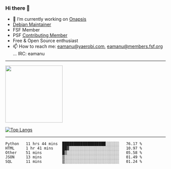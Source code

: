### Hi there 👋


- 🔭 I’m currently working on [Onapsis](http://onapsis.com)
- [Debian Maintainer](https://qa.debian.org/developer.php?login=eamanu%40yaerobi.com)
- FSF Member
- PSF [Contributing Member](https://www.python.org/psf/membership/#what-membership-classes-are-there)
- Free & Open Source enthusiast 
- 📫 How to reach me: eamanu@yaerobi.com, eamanu@members.fsf.org ... IRC: eamanu

---

<img height="180em" src="https://github-readme-stats.vercel.app/api?theme=dark&username=eamanu&show_icons=true&hide_border=true&&count_private=true&include_all_commits=true" />

[![Top Langs](https://github-readme-stats.vercel.app/api/top-langs/?theme=dark&username=eamanu&layout=compact)](https://github.com/anuraghazra/github-readme-stats)

---

<!--START_SECTION:waka-->
```text
Python   11 hrs 44 mins  ███████████████████░░░░░░   76.17 % 
HTML     1 hr 41 mins    ██▓░░░░░░░░░░░░░░░░░░░░░░   10.97 % 
Other    51 mins         █▒░░░░░░░░░░░░░░░░░░░░░░░   05.58 % 
JSON     13 mins         ▒░░░░░░░░░░░░░░░░░░░░░░░░   01.49 % 
SQL      11 mins         ▒░░░░░░░░░░░░░░░░░░░░░░░░   01.24 % 
```
<!--END_SECTION:waka-->
